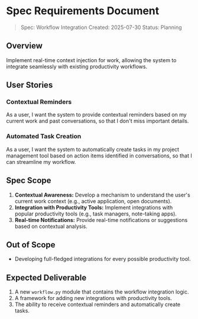 # Spec Requirements Document

> Spec: Workflow Integration
> Created: 2025-07-30
> Status: Planning

## Overview

Implement real-time context injection for work, allowing the system to integrate seamlessly with existing productivity workflows.

## User Stories

### Contextual Reminders

As a user, I want the system to provide contextual reminders based on my current work and past conversations, so that I don't miss important details.

### Automated Task Creation

As a user, I want the system to automatically create tasks in my project management tool based on action items identified in conversations, so that I can streamline my workflow.

## Spec Scope

1. **Contextual Awareness:** Develop a mechanism to understand the user's current work context (e.g., active application, open documents).
2. **Integration with Productivity Tools:** Implement integrations with popular productivity tools (e.g., task managers, note-taking apps).
3. **Real-time Notifications:** Provide real-time notifications or suggestions based on contextual analysis.

## Out of Scope

- Developing full-fledged integrations for every possible productivity tool.

## Expected Deliverable

1. A new `workflow.py` module that contains the workflow integration logic.
2. A framework for adding new integrations with productivity tools.
3. The ability to receive contextual reminders and automatically create tasks.
